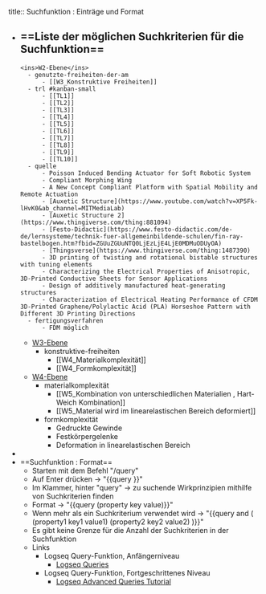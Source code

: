 title:: Suchfunktion : Einträge und Format

- ==Liste der möglichen Suchkriterien für die Suchfunktion==
	-
	  <ins>W2-Ebene</ins>
		- genutzte-freiheiten-der-am
			- [[W3_Konstruktive Freiheiten]]
		- trl #kanban-small
			- [[TL1]]
			- [[TL2]]
			- [[TL3]]
			- [[TL4]]
			- [[TL5]]
			- [[TL6]]
			- [[TL7]]
			- [[TL8]]
			- [[TL9]]
			- [[TL10]]
		- quelle
			- Poisson Induced Bending Actuator for Soft Robotic System
			- Compliant Morphing Wing
			- A New Concept Compliant Platform with Spatial Mobility and Remote Actuation
			- [Auxetic Structure](https://www.youtube.com/watch?v=XP5Fk-lHvK0&ab_channel=MITMediaLab)
			- [Auxetic Structure 2](https://www.thingiverse.com/thing:881094)
			- [Festo-Didactic](https://www.festo-didactic.com/de-de/lernsysteme/technik-fuer-allgemeinbildende-schulen/fin-ray-bastelbogen.htm?fbid=ZGUuZGUuNTQ0LjEzLjE4LjE0MDMuODUyOA)
			- [Thingsverse](https://www.thingiverse.com/thing:1487390)
			- 3D printing of twisting and rotational bistable structures with tuning elements
			- Characterizing the Electrical Properties of Anisotropic, 3D-Printed Conductive Sheets for Sensor Applications
			- Design of additively manufactured heat-generating structures
			- Characterization of Electrical Heating Performance of CFDM 3D-Printed Graphene/Polylactic Acid (PLA) Horseshoe Pattern with Different 3D Printing Directions
		- fertigungsverfahren
			- FDM möglich
	-
	  <ins>W3-Ebene</ins>
		- konstruktive-freiheiten
			- [[W4_Materialkomplexität]]
			- [[W4_Formkomplexität]]
	-
	  <ins>W4-Ebene</ins>
		- materialkomplexität
			- [[W5_Kombination von unterschiedlichen Materialien , Hart-Weich Kombination]]
			- [[W5_Material wird im linearelastischen Bereich deformiert]]
		- formkomplexität
			- Gedruckte Gewinde
			- Festkörpergelenke
			- Deformation in linearelastischen Bereich
-
- ==Suchfunktion : Format==
	- Starten mit dem Befehl "/query"
	- Auf Enter drücken -> "{{query }}"
	- Im Klammer, hinter "query" -> zu suchende Wirkprinzipien mithilfe von Suchkriterien finden
	- Format -> "{{query (property key value)}}"
	- Wenn mehr als ein Suchkriterium verwendet wird -> "{{query and ( (property1 key1 value1) (property2 key2 value2) )}}"
	- Es gibt keine Grenze für die Anzahl der Suchkriterien in der Suchfunktion
	- Links
		- Logseq Query-Funktion, Anfängerniveau
			- [Logseq Queries](https://logseq.github.io/#/page/queries)
		- Logseq Query-Funktion, Fortgeschrittenes Niveau
			- [Logseq Advanced Queries Tutorial](https://mschmidtkorth.github.io/logseq-msk-docs/#/page/Queries%2FAdvanced%20Queries%2FTutorial)